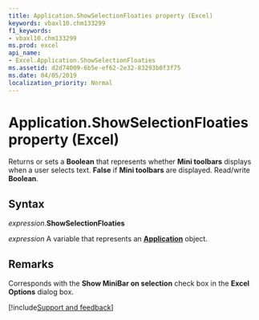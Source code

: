 ```yaml
---
title: Application.ShowSelectionFloaties property (Excel)
keywords: vbaxl10.chm133299
f1_keywords:
- vbaxl10.chm133299
ms.prod: excel
api_name:
- Excel.Application.ShowSelectionFloaties
ms.assetid: d2d74009-6b5e-ef62-2e32-83293b0f3f75
ms.date: 04/05/2019
localization_priority: Normal
---
```



# Application.ShowSelectionFloaties property (Excel)

Returns or sets a **Boolean** that represents whether **Mini toolbars** displays when a user selects text. **False** if **Mini toolbars** are displayed. Read/write **Boolean**.


## Syntax

_expression_.**ShowSelectionFloaties**

_expression_ A variable that represents an **[Application](Excel.Application(object).md)** object.


## Remarks

Corresponds with the **Show MiniBar on selection** check box in the **Excel Options** dialog box.




[!include[Support and feedback](~/includes/feedback-boilerplate.md)]